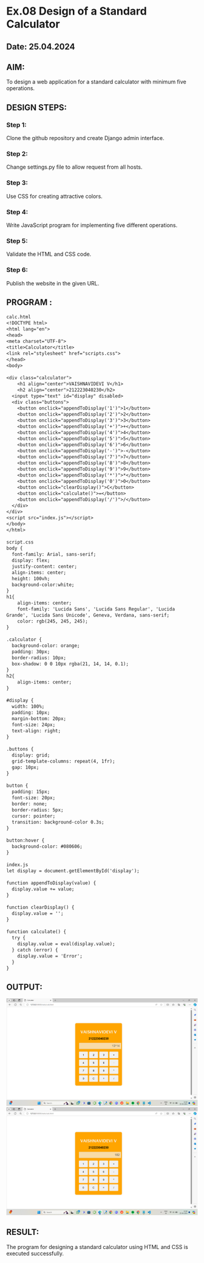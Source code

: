 # Ex.08 Design of a Standard Calculator
## Date: 25.04.2024

## AIM:
To design a web application for a standard calculator with minimum five operations.

## DESIGN STEPS:

### Step 1:
Clone the github repository and create Django admin interface.

### Step 2:
Change settings.py file to allow request from all hosts.

### Step 3:
Use CSS for creating attractive colors.

### Step 4:
Write JavaScript program for implementing five different operations.

### Step 5:
Validate the HTML and CSS code.

### Step 6:
Publish the website in the given URL.

## PROGRAM :
```
calc.html
<!DOCTYPE html>
<html lang="en">
<head>
<meta charset="UTF-8">
<title>Calculator</title>
<link rel="stylesheet" href="scripts.css">
</head>
<body>
    
<div class="calculator">
    <h1 align="center">VAISHNAVIDEVI V</h1>
    <h2 align="center">212223040230</h2>
  <input type="text" id="display" disabled>
  <div class="buttons">
    <button onclick="appendToDisplay('1')">1</button>
    <button onclick="appendToDisplay('2')">2</button>
    <button onclick="appendToDisplay('3')">3</button>
    <button onclick="appendToDisplay('+')">+</button>
    <button onclick="appendToDisplay('4')">4</button>
    <button onclick="appendToDisplay('5')">5</button>
    <button onclick="appendToDisplay('6')">6</button>
    <button onclick="appendToDisplay('-')">-</button>
    <button onclick="appendToDisplay('7')">7</button>
    <button onclick="appendToDisplay('8')">8</button>
    <button onclick="appendToDisplay('9')">9</button>
    <button onclick="appendToDisplay('*')">*</button>
    <button onclick="appendToDisplay('0')">0</button>
    <button onclick="clearDisplay()">C</button>
    <button onclick="calculate()">=</button>
    <button onclick="appendToDisplay('/')">/</button>
  </div>
</div>
<script src="index.js"></script>
</body>
</html>

script.css
body {
  font-family: Arial, sans-serif;
  display: flex;
  justify-content: center;
  align-items: center;
  height: 100vh;
  background-color:white;
}
h1{
    align-items: center;
    font-family: 'Lucida Sans', 'Lucida Sans Regular', 'Lucida Grande', 'Lucida Sans Unicode', Geneva, Verdana, sans-serif;
    color: rgb(245, 245, 245);
}

.calculator {
  background-color: orange;
  padding: 30px;
  border-radius: 10px;
  box-shadow: 0 0 10px rgba(21, 14, 14, 0.1);
}
h2{
    align-items: center;
}

#display {
  width: 100%;
  padding: 10px;
  margin-bottom: 20px;
  font-size: 24px;
  text-align: right;
}

.buttons {
  display: grid;
  grid-template-columns: repeat(4, 1fr);
  gap: 10px;
}

button {
  padding: 15px;
  font-size: 20px;
  border: none;
  border-radius: 5px;
  cursor: pointer;
  transition: background-color 0.3s;
}

button:hover {
  background-color: #080606;
}

index.js
let display = document.getElementById('display');
  
function appendToDisplay(value) {
  display.value += value;
}

function clearDisplay() {
  display.value = '';
}

function calculate() {
  try {
    display.value = eval(display.value);
  } catch (error) {
    display.value = 'Error';
  }
}
```


## OUTPUT:
![alt text](<Screenshot 2024-04-25 111840.png>)
![alt text](<Screenshot 2024-04-25 111852.png>)

## RESULT:
The program for designing a standard calculator using HTML and CSS is executed successfully.
